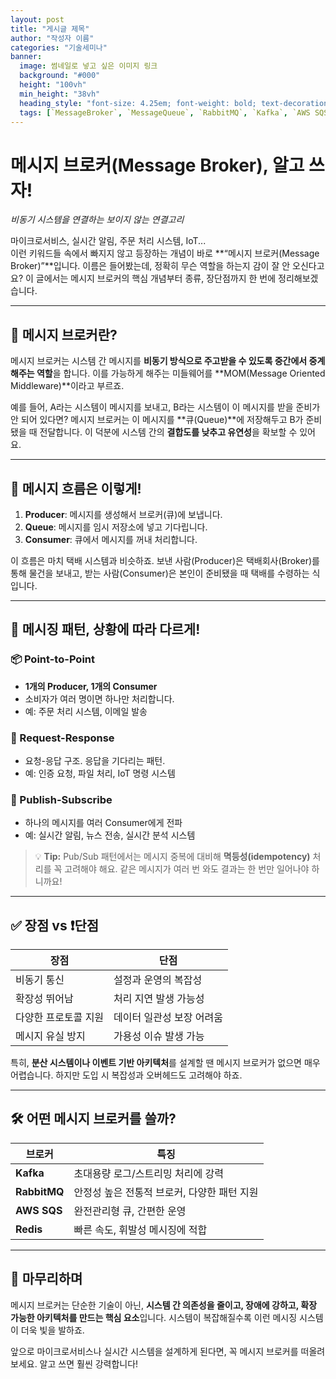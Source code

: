 ```yaml
---
layout: post  
title: "게시글 제목"
author: "작성자 이름"
categories: "기술세미나"
banner:
  image: 썸네일로 넣고 싶은 이미지 링크
  background: "#000"
  height: "100vh"
  min_height: "38vh"
  heading_style: "font-size: 4.25em; font-weight: bold; text-decoration: underline"
  tags: [`MessageBroker`, `MessageQueue`, `RabbitMQ`, `Kafka`, `AWS SQS`, `Redis`]
---
```


# 메시지 브로커(Message Broker), 알고 쓰자!  
_비동기 시스템을 연결하는 보이지 않는 연결고리_

마이크로서비스, 실시간 알림, 주문 처리 시스템, IoT...  
이런 키워드들 속에서 빠지지 않고 등장하는 개념이 바로 **“메시지 브로커(Message Broker)”**입니다. 이름은 들어봤는데, 정확히 무슨 역할을 하는지 감이 잘 안 오신다고요? 이 글에서는 메시지 브로커의 핵심 개념부터 종류, 장단점까지 한 번에 정리해보겠습니다.

---

## 💬 메시지 브로커란?

메시지 브로커는 시스템 간 메시지를 **비동기 방식으로 주고받을 수 있도록 중간에서 중계해주는 역할**을 합니다. 이를 가능하게 해주는 미들웨어를 **MOM(Message Oriented Middleware)**이라고 부르죠.

예를 들어, A라는 시스템이 메시지를 보내고, B라는 시스템이 이 메시지를 받을 준비가 안 되어 있다면? 메시지 브로커는 이 메시지를 **큐(Queue)**에 저장해두고 B가 준비됐을 때 전달합니다. 이 덕분에 시스템 간의 **결합도를 낮추고 유연성**을 확보할 수 있어요.

---

## 🔁 메시지 흐름은 이렇게!

1. **Producer**: 메시지를 생성해서 브로커(큐)에 보냅니다.  
2. **Queue**: 메시지를 임시 저장소에 넣고 기다립니다.  
3. **Consumer**: 큐에서 메시지를 꺼내 처리합니다.

이 흐름은 마치 택배 시스템과 비슷하죠. 보낸 사람(Producer)은 택배회사(Broker)를 통해 물건을 보내고, 받는 사람(Consumer)은 본인이 준비됐을 때 택배를 수령하는 식입니다.

---

## 🔀 메시징 패턴, 상황에 따라 다르게!

### 📦 Point-to-Point
- **1개의 Producer, 1개의 Consumer**
- 소비자가 여러 명이면 하나만 처리합니다.
- 예: 주문 처리 시스템, 이메일 발송

### 🔄 Request-Response
- 요청-응답 구조. 응답을 기다리는 패턴.
- 예: 인증 요청, 파일 처리, IoT 명령 시스템

### 📣 Publish-Subscribe
- 하나의 메시지를 여러 Consumer에게 전파
- 예: 실시간 알림, 뉴스 전송, 실시간 분석 시스템

> 💡 **Tip:** Pub/Sub 패턴에서는 메시지 중복에 대비해 **멱등성(idempotency)** 처리를 꼭 고려해야 해요. 같은 메시지가 여러 번 와도 결과는 한 번만 일어나야 하니까요!

---

## ✅ 장점 vs ❗단점

| 장점 | 단점 |
|------|------|
| 비동기 통신 | 설정과 운영의 복잡성 |
| 확장성 뛰어남 | 처리 지연 발생 가능성 |
| 다양한 프로토콜 지원 | 데이터 일관성 보장 어려움 |
| 메시지 유실 방지 | 가용성 이슈 발생 가능 |

특히, **분산 시스템이나 이벤트 기반 아키텍처**를 설계할 땐 메시지 브로커가 없으면 매우 어렵습니다. 하지만 도입 시 복잡성과 오버헤드도 고려해야 하죠.

---

## 🛠️ 어떤 메시지 브로커를 쓸까?

| 브로커 | 특징 |
|--------|------|
| **Kafka** | 초대용량 로그/스트리밍 처리에 강력 |
| **RabbitMQ** | 안정성 높은 전통적 브로커, 다양한 패턴 지원 |
| **AWS SQS** | 완전관리형 큐, 간편한 운영 |
| **Redis** | 빠른 속도, 휘발성 메시징에 적합 |

---

## 🧩 마무리하며

메시지 브로커는 단순한 기술이 아닌, **시스템 간 의존성을 줄이고, 장애에 강하고, 확장 가능한 아키텍처를 만드는 핵심 요소**입니다. 시스템이 복잡해질수록 이런 메시징 시스템이 더욱 빛을 발하죠.

앞으로 마이크로서비스나 실시간 시스템을 설계하게 된다면, 꼭 메시지 브로커를 떠올려 보세요. 알고 쓰면 훨씬 강력합니다!
